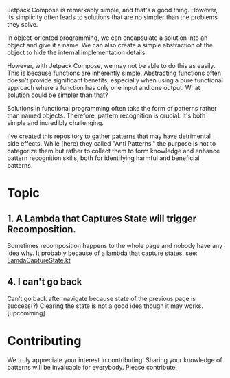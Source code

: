 Jetpack Compose is remarkably simple, and that's a good thing. However, its simplicity often leads to solutions that are no simpler than the problems they solve.

In object-oriented programming, we can encapsulate a solution into an object and give it a name. We can also create a simple abstraction of the object to hide the internal implementation details.

However, with Jetpack Compose, we may not be able to do this as easily. This is because functions are inherently simple. Abstracting functions often doesn't provide significant benefits, especially when using a pure functional approach where a function has only one input and one output. What solution could be simpler than that?

Solutions in functional programming often take the form of patterns rather than named objects. Therefore, pattern recognition is crucial. It's both simple and incredibly challenging.

I've created this repository to gather patterns that may have detrimental side effects. While (here) they called "Anti Patterns," the purpose is not to categorize them but rather to collect them to form knowledge and enhance pattern recognition skills, both for identifying harmful and beneficial patterns.

# Topic
## 1. A Lambda that Captures State will trigger Recomposition.
Sometimes recomposition happens to the whole page and nobody have any idea why. It probably because of a lambda that capture states.
see: [LamdaCaptureState.kt](composeApp/src/desktopMain/kotlin/topic/LamdaCaptureState.kt)

## 4. I can't go back
Can't go back after navigate because state of the previous page is success(?) Clearing the state is not a good idea though it may works.
[upcomming]

# Contributing
We truly appreciate your interest in contributing! Sharing your knowledge of patterns will be invaluable for everybody. Please contribute!
